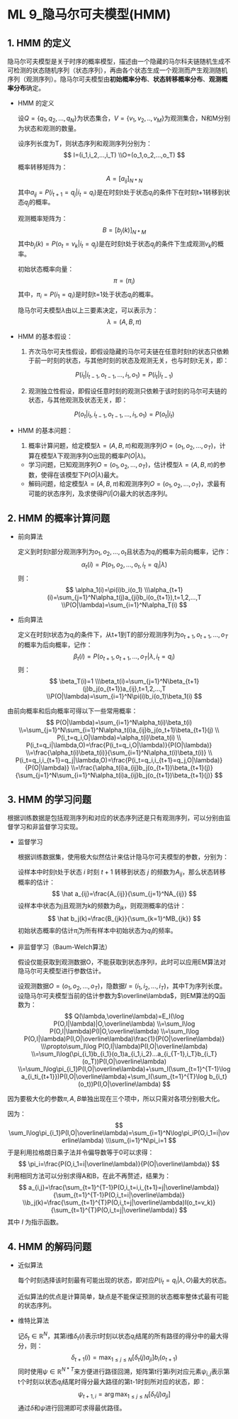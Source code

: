 # ML 9_隐马尔可夫模型(HMM)

## 1. HMM 的定义

隐马尔可夫模型是关于时序的概率模型，描述由一个隐藏的马尔科夫链随机生成不可检测的状态随机序列（状态序列），再由各个状态生成一个观测而产生观测随机序列（观测序列）。隐马尔可夫模型由**初始概率分布**、**状态转移概率分布**、**观测概率分布**确定。

- HMM 的定义

  设$Q=\{q_1,q_2,...,q_N\}$为状态集合，$V=\{v_1,v_2,..,v_M\}$为观测集合，N和M分别为状态和观测的数量。

  设序列长度为T，则状态序列和观测序列分别为：
  $$
  I=(i_1,i_2,...,i_T)
  \\O=(o_1,o_2,...,o_T)
  $$
  概率转移矩阵为：
  $$
  A=[a_{ij}]_{N*N}
  $$
  其中$a_{ij}=P(i_{t+1}=q_j|i_t=q_i)$是在时刻t处于状态$q_i$的条件下在时刻t+1转移到状态$q_j$的概率。

  观测概率矩阵为：
  $$
  B=[b_j(k)]_{N*M}
  $$
  其中$b_j(k)=P(o_t=v_k|i_t=q_j)$是在时刻t处于状态$q_j$的条件下生成观测$v_k$的概率。

  初始状态概率向量：
  $$
  \pi=(\pi_i)
  $$
  其中，$\pi_i=P(i_1=q_i)$是时刻t=1处于状态$q_i$的概率。

  隐马尔可夫模型$\lambda$由以上三要素决定，可以表示为：
  $$
  \lambda=(A,B,\pi)
  $$

- HMM 的基本假设：

  1. 齐次马尔可夫性假设，即假设隐藏的马尔可夫链在任意时刻t的状态只依赖于前一时刻的状态，与其他时刻的状态及观测无关，也与时刻t无关，即：

  $$
  P(i_{t}|i_{t-1},o_{t-1},...,i_1,o_1)=P(i_t|i_{t-1})
  $$

  2. 观测独立性假设，即假设任意时刻的观测只依赖于该时刻的马尔可夫链的状态，与其他观测及状态无关，即：

  $$
  P(o_t|i_t,i_{t-1},o_{t-1},...,i_1,o_1)=P(o_t|i_t)
  $$

- HMM 的基本问题：
  1. 概率计算问题，给定模型$\lambda=(A,B,\pi)$和观测序列$O=(o_1,o_2,...,o_T)$，计算在模型$\lambda$下观测序列O出现的概率$P(O|\lambda)$。
  - 学习问题，已知观测序列$O=(o_1,o_2,...,o_T)$，估计模型$\lambda=(A,B,\pi)$的参数，使得在该模型下$P(O|\lambda)$最大。
  - 解码问题，给定模型$\lambda=(A,B,\pi)$和观测序列$O=(o_1,o_2,...,o_T)$，求最有可能的状态序列，及求使得$P(I|O)$最大的状态序列$I$。

## 2. HMM 的概率计算问题

- 前向算法

  定义到时刻t部分观测序列为$o_1,o_2,...,o_t$且状态为$q_i$的概率为前向概率，记作：
  $$
  \alpha_t(i)=P(o_1,o_2,...,o_t,i_t=q_i|\lambda)
  $$
  则：
  $$
  \alpha_1(i)=\pi(i)b_i(o_1)
  \\\alpha_{t+1}(i)=\sum_{j=1}^N\alpha_t(j)a_{ji}b_i(o_{t+1}),t=1,2,...,T
  \\P(O|\lambda)=\sum_{i=1}^N\alpha_T(i)
  $$

- 后向算法

  定义在时刻t状态为$q_i$的条件下，从t+1到T的部分观测序列为$o_{t+1},o_{t+1},...,o_T$的概率为后向概率，记作：
  $$
  \beta_t(i)=P(o_{t+1},o_{t+1},...,o_T|\lambda,i_t=q_i)
  $$
  则：
  $$
  \beta_T(i)=1
  \\\beta_t(i)=\sum_{j=1}^N\beta_{t+1}(j)b_j(o_{t+1})a_{ij},t=1,2,...,T
  \\P(O|\lambda)=\sum_{i=1}^N\pi(i)b_i(o_1)\beta_1(i)
  $$

由前向概率和后向概率可得以下一些常用概率：
$$
P(O|\lambda)=\sum_{i=1}^N\alpha_t(i)\beta_t(i)
\\=\sum_{j=1}^N\sum_{i=1}^N\alpha_t(i)a_{ij}b_j(o_t+1)\beta_{t+1}(j)
\\
P(i_t=q_i,O|\lambda)=\alpha_t(i)\beta_t(i)
\\
P(i_t=q_i|\lambda,O)=\frac{P(i_t=q_i,O|\lambda)}{P(O|\lambda)}
\\=\frac{\alpha_t(i)\beta_t(i)}{\sum_{i=1}^N\alpha_t(i)\beta_t(i)}
\\
P(i_t=q_i,i_{t+1}=q_j|\lambda,O)=\frac{P(i_t=q_i,i_{t+1}=q_j,O|\lambda)}{P(O|\lambda)}
\\=\frac{\alpha_t(i)a_{ij}b_j(o_{t+1})\beta_{t+1}(j)}{\sum_{j=1}^N\sum_{i=1}^N\alpha_t(i)a_{ij}b_j(o_{t+1})\beta_{t+1}(j)}
$$

## 3. HMM 的学习问题

根据训练数据是包括观测序列和对应的状态序列还是只有观测序列，可以分别由监督学习和非监督学习实现。

- 监督学习

  根据训练数据集，使用极大似然估计来估计隐马尔可夫模型的参数，分别为：

  设样本中时刻t处于状态 $i$ 时刻 $t+1$ 转移到状态 $j$ 的频数为$A_{ij}$，那么状态转移概率的估计：
  $$
  \hat a_{ij}=\frac{A_{ij}}{\sum_{j=1}^NA_{ij}}
  $$
  设样本中状态为j且观测为k的频数为$B_{jk}$，则观测概率的估计：
  $$
  \hat b_j(k)=\frac{B_{jk}}{\sum_{k=1}^MB_{jk}}
  $$
  初始状态概率的估计$\hat \pi_i$为所有样本中初始状态为$q_i$的频率。

- 非监督学习（Baum-Welch算法）

  假设仅能获取到观测数据O，不能获取到状态序列I，此时可以应用EM算法对隐马尔可夫模型进行参数估计。

  设观测数据$O=(o_1,o_2,...,o_T)$，隐数据$I=(i_1,i_2,...,i_T)$，其中T为序列长度。设隐马尔可夫模型当前的估计参数为$\overline\lambda$，则EM算法的Q函数为：
  $$
  Q(\lambda,\overline\lambda)=E_I(\log P(O,I|\lambda)|O,\overline\lambda)
  \\=\sum_I\log P(O,I|\lambda)P(I|O,\overline\lambda)
  \\=\sum_I\log P(O,I|\lambda)P(I,O|\overline\lambda)\frac{1}{P(O|\overline\lambda)}
  \\\propto\sum_I\log P(O,I|\lambda)P(I,O|\overline\lambda)
  \\=\sum_I\log(\pi_{i_1}b_{i_1}(o_1)a_{i_1,i_2}...a_{i_{T-1},i_T}b_{i_T}(o_T))P(I,O|\overline\lambda)
  \\=\sum_I\log\pi_{i_1}P(I,O|\overline\lambda)+\sum_I(\sum_{t=1}^{T-1}\log a_{i_ti_{t+1}})P(I,O|\overline\lambda)+\sum_I(\sum_{t=1}^{T}\log b_{i_t}(o_t))P(I,O|\overline\lambda)
  $$

因为要极大化的参数$\pi,A,B$单独出现在三个项中，所以只需对各项分别极大化。

因为：
$$
\sum_I\log\pi_{i_1}P(I,O|\overline\lambda)=\sum_{i=1}^N\log\pi_iP(O,i_1=i|\overline\lambda)
\\\sum_{i=1}^N\pi_i=1
$$
于是利用拉格朗日乘子法并令偏导数等于0可以求得：
$$
\pi_i=\frac{P(O,i_1=i|\overline\lambda)}{P(O|\overline\lambda)}
$$
利用相同方法可以分别求得A和B，在此不再赘述，结果为：
$$
a_{i,j}=\frac{\sum_{t=1}^{T-1}P(O,i_t=i,i_{t+1}=j|\overline\lambda)}{\sum_{t=1}^{T-1}P(O,i_t=i|\overline\lambda)}
\\b_j(k)=\frac{\sum_{t=1}^{T}P(O,i_t=j|\overline\lambda)I(o_t=v_k)}{\sum_{t=1}^{T}P(O,i_t=j|\overline\lambda)}
$$
其中 $I$ 为指示函数。

## 4. HMM 的解码问题

- 近似算法

  每个时刻选择该时刻最有可能出现的状态，即对应$P(i_t=q_i|\lambda,O)$最大的状态。

  近似算法的优点是计算简单，缺点是不能保证预测的状态概率整体式最有可能的状态序列。

- 维特比算法

  记$\delta_t\in\mathbb{R}^N$，其第i维$\delta_t(i)$表示t时刻以状态$q_i$结尾的所有路径的得分中的最大得分，则：
  $$
  \delta_{t+1}(i)=\max_{1\le j\le N}[\delta_{t}(j)a_{ji}]b_i(o_{t+1})
  $$
  同时使用$\psi\in\mathbb{R}^{N*T}$来方便进行路径回溯，矩阵第t行第i列对应元素$\psi_{i,j}$表示第t个时刻以状态$q_i$结尾时得分最大路径的第t-1时刻所对应的状态，即：
  $$
  \psi_{t+1,i}=\arg\max_{1\le j\le N}[\delta_{t}(j)a_{ji}]
  $$
  通过$\delta$和$\psi$进行回溯即可求得最优路径。
